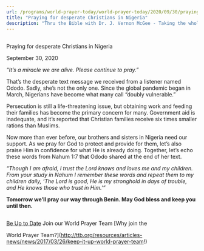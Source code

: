 ```yaml
---
url: /programs/world-prayer-today/world-prayer-today/2020/09/30/praying-for-desperate-christians-in-nigeria
title: "Praying for desperate Christians in Nigeria"
description: "Thru the Bible with Dr. J. Vernon McGee - Taking the whole Word to the whole world"
---
```







## 
 Praying for desperate Christians in Nigeria


September 30, 2020




*“It’s a miracle we are alive. Please continue to pray.”*

That’s the desperate text message we received from a listener named Ododo. Sadly, she’s not the only one. Since the global pandemic began in March, Nigerians have become what many call “doubly vulnerable.” 

Persecution is still a life-threatening issue, but obtaining work and feeding their families has become the primary concern for many. Government aid is inadequate, and it’s reported that Christian families receive six times smaller rations than Muslims.

Now more than ever before, our brothers and sisters in Nigeria need our support. As we pray for God to protect and provide for them, let’s also praise Him in confidence for what He is already doing. Together, let’s echo these words from Nahum 1:7 that Ododo shared at the end of her text. 

*“Though I am afraid, I trust the Lord knows and loves me and my children. From your study in Nahum I remember these words and repeat them to my children daily, ‘The Lord is good, He is my stronghold in days of trouble, and He knows those who trust in Him.’”*

**Tomorrow we’ll pray our way through Benin. May God bless and keep you until then.**







## 




[Be Up to Date](http://feeds.feedburner.com/WorldPrayerToday "World Prayer Today RSS Feed")
Join our World Prayer Team
[Why join the  

World Prayer Team?](http://ttb.org/resources/articles-news/news/2017/03/26/keep-it-up-world-prayer-team!)




